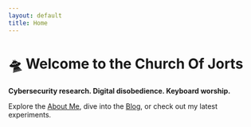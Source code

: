 ```yaml
---
layout: default
title: Home
---
```


# 🛸 Welcome to the Church Of Jorts

**Cybersecurity research. Digital disobedience. Keyboard worship.**

Explore the [About Me](/about), dive into the [Blog](/blog), or check out my latest experiments.
